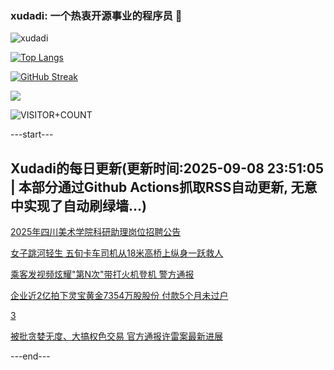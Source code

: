 ### xudadi: 一个热衷开源事业的程序员 👋

![xudadi](https://github-readme-stats-git-masterorgs-github-readme-stats-team.vercel.app/api?username=xudadi)

[![Top Langs](https://github-readme-stats.vercel.app/api/top-langs/?username=xudadi)](https://github.com/anuraghazra/github-readme-stats)

[![GitHub Streak](https://streak-stats.demolab.com?user=xudadi&locale=zh_Hans)](https://git.io/streak-stats)

![](https://raw.githubusercontent.com/xudadi/xudadi/main/assets/github-contribution-grid-snake.svg)

![VISITOR+COUNT](https://komarev.com/ghpvc/?username=xudadi&label=VISITOR+COUNT)


---start---

## Xudadi的每日更新(更新时间:2025-09-08 23:51:05 | 本部分通过Github Actions抓取RSS自动更新, 无意中实现了自动刷绿墙...)

[2025年四川美术学院科研助理岗位招聘公告](https://www.gongkaoleida.com/article/2607946)

[女子跳河轻生 五旬卡车司机从18米高桥上纵身一跃救人](https://m.163.com/news/article/K8V2VTOB053469LG.html)

[乘客发视频炫耀"第N次"带打火机登机 警方通报](https://m.163.com/news/article/K8UVCMVO0534A4SC.html)

[企业近2亿拍下灵宝黄金7354万股股份 付款5个月未过户](https://m.163.com/news/article/K8UM753F051492T3.html)

[3](https://m.163.com/touch/news/sub/domestic)

[被批贪婪无度、大搞权色交易 官方通报许雷案最新进展](https://m.163.com/news/article/K8URCNBP05345ARG.html)

---end---
